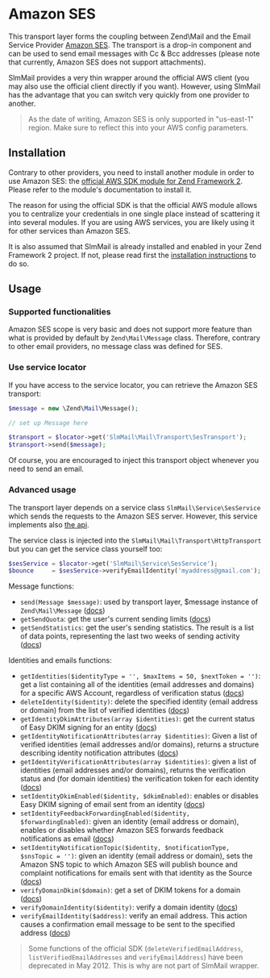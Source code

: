 Amazon SES
==========

This transport layer forms the coupling between Zend\Mail and the Email Service Provider [Amazon SES](http://aws.amazon.com/ses/).
The transport is a drop-in component and can be used to send email messages with Cc & Bcc addresses (please note that
currently, Amazon SES does not support attachments).

SlmMail provides a very thin wrapper around the official AWS client (you may also use the official client directly
if you want). However, using SlmMail has the advantage that you can switch very quickly from one provider to another.

> As the date of writing, Amazon SES is only supported in "us-east-1" region. Make sure to reflect this into your AWS
config parameters.

Installation
------------

Contrary to other providers, you need to install another module in order to use Amazon SES: the [official AWS SDK
module for Zend Framework 2](https://github.com/aws/aws-sdk-php-zf2). Please refer to the module's documentation to
install it.

The reason for using the official SDK is that the official AWS module allows you to centralize your credentials in
one single place instead of scattering it into several modules. If you are using AWS services, you are likely using
it for other services than Amazon SES.

It is also assumed that SlmMail is already installed and enabled in your Zend Framework 2 project. If not, please read first the [installation instructions](https://github.com/juriansluiman/SlmMail/blob/master/README.md) to do so.

Usage
-----

### Supported functionalities

Amazon SES scope is very basic and does not support more feature than what is provided by default by `Zend\Mail\Message` class.
Therefore, contrary to other email providers, no message class was defined for SES.

### Use service locator

If you have access to the service locator, you can retrieve the Amazon SES transport:

```php
$message = new \Zend\Mail\Message();

// set up Message here

$transport = $locator->get('SlmMail\Mail\Transport\SesTransport');
$transport->send($message);
```

Of course, you are encouraged to inject this transport object whenever you need to send an email.

### Advanced usage

The transport layer depends on a service class `SlmMail\Service\SesService` which sends the requests to the Amazon SES
server. However, this service implements also [the api](http://docs.aws.amazon.com/ses/latest/APIReference/API_Operations.html).

The service class is injected into the `SlmMail\Mail\Transport\HttpTransport` but you can get the service class yourself too:

```php
$sesService = $locator->get('SlmMail\Service\SesService');
$bounce     = $sesService->verifyEmailIdentity('myaddress@gmail.com'); // Example
```

Message functions:

* `send(Message $message)`: used by transport layer, $message instance of `Zend\Mail\Message` ([docs](http://help.postageapp.com/kb/api/send_message))
* `getSendQuota`: get the user's current sending limits ([docs](http://docs.aws.amazon.com/ses/latest/APIReference/API_GetSendQuota.html))
* `getSendStatistics`: get the user's sending statistics. The result is a list of data points, representing the last two weeks of sending activity ([docs](http://docs.aws.amazon.com/ses/latest/APIReference/API_GetSendStatistics.html))

Identities and emails functions:

* `getIdentities($identityType = '', $maxItems = 50, $nextToken = '')`: get a list containing all of the identities (email addresses and domains) for a specific AWS Account, regardless of verification status ([docs](http://docs.aws.amazon.com/ses/latest/APIReference/API_ListIdentities.html))
* `deleteIdentity($identity)`: delete the specified identity (email address or domain) from the list of verified identities ([docs](http://docs.aws.amazon.com/ses/latest/APIReference/API_DeleteIdentity.html))
* `getIdentityDkimAttributes(array $identities)`: get the current status of Easy DKIM signing for an entity ([docs](http://docs.aws.amazon.com/ses/latest/APIReference/API_GetIdentityDkimAttributes.html))
* `getIdentityNotificationAttributes(array $identities)`: Given a list of verified identities (email addresses and/or domains), returns a structure describing identity notification attributes ([docs](http://docs.aws.amazon.com/ses/latest/APIReference/API_GetIdentityNotificationAttributes.html))
* `getIdentityVerificationAttributes(array $identities)`: given a list of identities (email addresses and/or domains), returns the verification status and (for domain identities) the verification token for each identity ([docs](http://docs.aws.amazon.com/ses/latest/APIReference/API_GetIdentityVerificationAttributes.html))
* `setIdentityDkimEnabled($identity, $dkimEnabled)`: enables or disables Easy DKIM signing of email sent from an identity ([docs](http://docs.aws.amazon.com/ses/latest/APIReference/API_SetIdentityDkimEnabled.html))
* `setIdentityFeedbackForwardingEnabled($identity, $forwardingEnabled)`: given an identity (email address or domain), enables or disables whether Amazon SES forwards feedback notifications as email ([docs](http://docs.aws.amazon.com/ses/latest/APIReference/API_SetIdentityFeedbackForwardingEnabled.html))
* `setIdentityNotificationTopic($identity, $notificationType, $snsTopic = '')`: given an identity (email address or domain), sets the Amazon SNS topic to which Amazon SES will publish bounce and complaint notifications for emails sent with that identity as the Source ([docs](http://docs.aws.amazon.com/ses/latest/APIReference/API_SetIdentityNotificationTopic.html))
* `verifyDomainDkim($domain)`: get a set of DKIM tokens for a domain ([docs](http://docs.aws.amazon.com/ses/latest/APIReference/API_VerifyDomainDkim.html))
* `verifyDomainIdentity($identity)`: verify a domain identity ([docs](http://docs.aws.amazon.com/ses/latest/APIReference/API_VerifyDomainIdentity.html))
* `verifyEmailIdentity($address)`: verify an email address. This action causes a confirmation email message to be sent to the specified address ([docs](http://docs.aws.amazon.com/ses/latest/APIReference/API_VerifyEmailIdentity.html))

> Some functions of the official SDK (`deleteVerifiedEmailAddress`, `listVerifiedEmailAddresses` and `verifyEmailAddress`) have
been deprecated in May 2012. This is why are not part of SlmMail wrapper.
